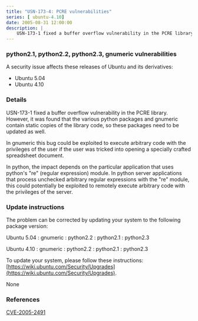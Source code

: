 ```yaml
---
title: "USN-173-4: PCRE vulnerabilities"
series: [ ubuntu-4.10]
date: 2005-08-31 12:00:00
description: |
    USN-173-1 fixed a buffer overflow vulnerability in the PCRE library. However, it was found that the various python packages and gnumeric contain static copies of the library code, so these packages need to be updated as well.
--- 
```

 
 


### python2.1, python2.2, python2.3, gnumeric vulnerabilities

A security issue affects these releases of Ubuntu and its derivatives:

* Ubuntu 5.04
* Ubuntu 4.10

### Details

USN-173-1 fixed a buffer overflow vulnerability in the PCRE library. However, it was found that the various python packages and gnumeric contain static copies of the library code, so these packages need to be updated as well.

In gnumeric this bug could be exploited to execute arbitrary code with the privileges of the user if the user was tricked into opening a specially crafted spreadsheet document.

In python, the impact depends on the particular application that uses python&#39;s &quot;re&quot; (regular expression) module. In python server applications that process unchecked arbitrary regular expressions with the &quot;re&quot; module, this could potentially be exploited to remotely execute arbitrary code with the privileges of the server.

### Update instructions

The problem can be corrected by updating your system to the following package version:

Ubuntu 5.04
 : gnumeric 
 : python2.2 
 : python2.1 
 : python2.3 

Ubuntu 4.10
 : gnumeric 
 : python2.2 
 : python2.1 
 : python2.3 

To update your system, please follow these instructions: [https://wiki.ubuntu.com/Security/Upgrades](https://wiki.ubuntu.com/Security/Upgrades).

None

### References

 
 [CVE-2005-2491](http://people.ubuntu.com/~ubuntu-security/cve/CVE-2005-2491)
 

